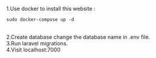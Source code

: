 1.Use docker to install this website :
<br/>
```
sudo docker-compose up -d
```
<br/>
2.Create database change the database name in .env file.
<br/>
3.Run laravel migrations.
<br/>
4.Visit localhost:7000
